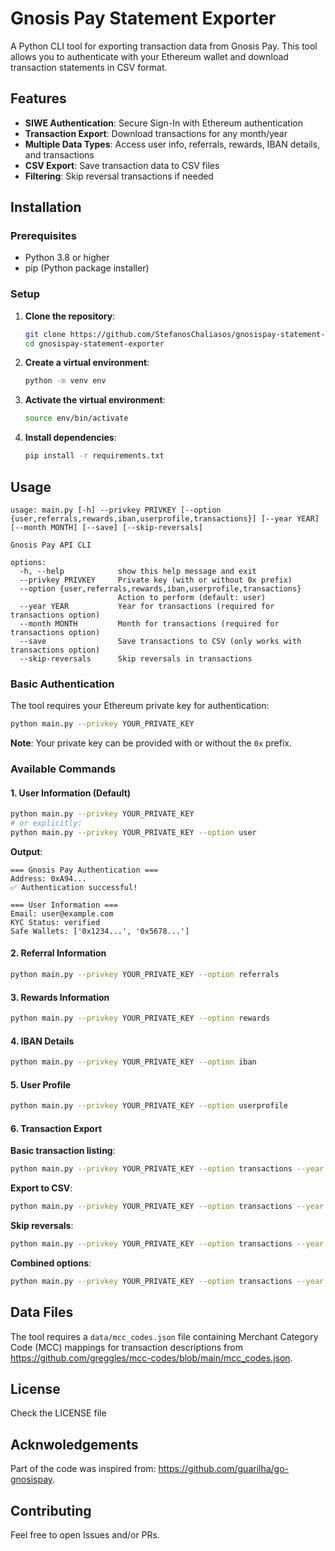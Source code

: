 # Gnosis Pay Statement Exporter

A Python CLI tool for exporting transaction data from Gnosis Pay. This tool allows you to authenticate with your Ethereum wallet and download transaction statements in CSV format.

## Features

- **SIWE Authentication**: Secure Sign-In with Ethereum authentication
- **Transaction Export**: Download transactions for any month/year
- **Multiple Data Types**: Access user info, referrals, rewards, IBAN details, and transactions
- **CSV Export**: Save transaction data to CSV files
- **Filtering**: Skip reversal transactions if needed

## Installation

### Prerequisites

- Python 3.8 or higher
- pip (Python package installer)

### Setup

1. **Clone the repository**:
   ```bash
   git clone https://github.com/StefanosChaliasos/gnosispay-statement-exporter.git
   cd gnosispay-statement-exporter
   ```

2. **Create a virtual environment**:
   ```bash
   python -m venv env
   ```

3. **Activate the virtual environment**:
   ```bash
   source env/bin/activate
   ```

4. **Install dependencies**:
   ```bash
   pip install -r requirements.txt
   ```

## Usage

```
usage: main.py [-h] --privkey PRIVKEY [--option {user,referrals,rewards,iban,userprofile,transactions}] [--year YEAR] [--month MONTH] [--save] [--skip-reversals]

Gnosis Pay API CLI

options:
  -h, --help            show this help message and exit
  --privkey PRIVKEY     Private key (with or without 0x prefix)
  --option {user,referrals,rewards,iban,userprofile,transactions}
                        Action to perform (default: user)
  --year YEAR           Year for transactions (required for transactions option)
  --month MONTH         Month for transactions (required for transactions option)
  --save                Save transactions to CSV (only works with transactions option)
  --skip-reversals      Skip reversals in transactions
```

### Basic Authentication

The tool requires your Ethereum private key for authentication:

```bash
python main.py --privkey YOUR_PRIVATE_KEY
```

**Note**: Your private key can be provided with or without the `0x` prefix.

### Available Commands

#### 1. User Information (Default)
```bash
python main.py --privkey YOUR_PRIVATE_KEY
# or explicitly:
python main.py --privkey YOUR_PRIVATE_KEY --option user
```

**Output**:
```
=== Gnosis Pay Authentication ===
Address: 0xA94...
✅ Authentication successful!

=== User Information ===
Email: user@example.com
KYC Status: verified
Safe Wallets: ['0x1234...', '0x5678...']
```

#### 2. Referral Information
```bash
python main.py --privkey YOUR_PRIVATE_KEY --option referrals
```

#### 3. Rewards Information
```bash
python main.py --privkey YOUR_PRIVATE_KEY --option rewards
```

#### 4. IBAN Details
```bash
python main.py --privkey YOUR_PRIVATE_KEY --option iban
```

#### 5. User Profile
```bash
python main.py --privkey YOUR_PRIVATE_KEY --option userprofile
```

#### 6. Transaction Export

**Basic transaction listing**:
```bash
python main.py --privkey YOUR_PRIVATE_KEY --option transactions --year 2024 --month 8
```

**Export to CSV**:
```bash
python main.py --privkey YOUR_PRIVATE_KEY --option transactions --year 2024 --month 8 --save
```

**Skip reversals**:
```bash
python main.py --privkey YOUR_PRIVATE_KEY --option transactions --year 2024 --month 8 --skip-reversals
```

**Combined options**:
```bash
python main.py --privkey YOUR_PRIVATE_KEY --option transactions --year 2024 --month 8 --save --skip-reversals
```

## Data Files

The tool requires a `data/mcc_codes.json` file containing Merchant Category Code (MCC) mappings for transaction descriptions from https://github.com/greggles/mcc-codes/blob/main/mcc_codes.json.

## License

Check the LICENSE file

## Acknwoledgements

Part of the code was inspired from: https://github.com/guarilha/go-gnosispay.

## Contributing

Feel free to open Issues and/or PRs.
